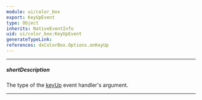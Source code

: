 ```yaml
---
module: ui/color_box
export: KeyUpEvent
type: Object
inherits: NativeEventInfo
uid: ui/color_box:KeyUpEvent
generateTypeLink: 
references: dxColorBox.Options.onKeyUp
---
```

---
##### shortDescription
The type of the [keyUp]({basewidgetpath}/Events/#keyUp) event handler's argument.

---
<!-- Description goes here -->